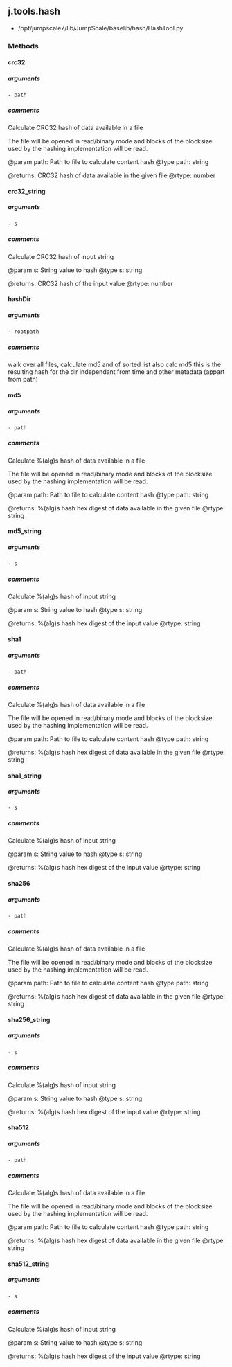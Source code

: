 ## j.tools.hash

- /opt/jumpscale7/lib/JumpScale/baselib/hash/HashTool.py

### Methods

#### crc32 
##### arguments

    - path

##### comments

Calculate CRC32 hash of data available in a file

The file will be opened in read/binary mode and blocks of the blocksize
used by the hashing implementation will be read.

@param path: Path to file to calculate content hash
@type path: string

@returns: CRC32 hash of data available in the given file
@rtype: number

#### crc32_string 
##### arguments

    - s

##### comments

Calculate CRC32 hash of input string

@param s: String value to hash
@type s: string

@returns: CRC32 hash of the input value
@rtype: number

#### hashDir 
##### arguments

    - rootpath

##### comments

walk over all files, calculate md5 and of sorted list also calc md5 this is the resulting hash for the dir independant from time and other metadata (appart from path)

#### md5 
##### arguments

    - path

##### comments

Calculate %(alg)s hash of data available in a file

The file will be opened in read/binary mode and blocks of the blocksize
used by the hashing implementation will be read.

@param path: Path to file to calculate content hash
@type path: string

@returns: %(alg)s hash hex digest of data available in the given file
@rtype: string

#### md5_string 
##### arguments

    - s

##### comments

Calculate %(alg)s hash of input string

@param s: String value to hash
@type s: string

@returns: %(alg)s hash hex digest of the input value
@rtype: string

#### sha1 
##### arguments

    - path

##### comments

Calculate %(alg)s hash of data available in a file

The file will be opened in read/binary mode and blocks of the blocksize
used by the hashing implementation will be read.

@param path: Path to file to calculate content hash
@type path: string

@returns: %(alg)s hash hex digest of data available in the given file
@rtype: string

#### sha1_string 
##### arguments

    - s

##### comments

Calculate %(alg)s hash of input string

@param s: String value to hash
@type s: string

@returns: %(alg)s hash hex digest of the input value
@rtype: string

#### sha256 
##### arguments

    - path

##### comments

Calculate %(alg)s hash of data available in a file

The file will be opened in read/binary mode and blocks of the blocksize
used by the hashing implementation will be read.

@param path: Path to file to calculate content hash
@type path: string

@returns: %(alg)s hash hex digest of data available in the given file
@rtype: string

#### sha256_string 
##### arguments

    - s

##### comments

Calculate %(alg)s hash of input string

@param s: String value to hash
@type s: string

@returns: %(alg)s hash hex digest of the input value
@rtype: string

#### sha512 
##### arguments

    - path

##### comments

Calculate %(alg)s hash of data available in a file

The file will be opened in read/binary mode and blocks of the blocksize
used by the hashing implementation will be read.

@param path: Path to file to calculate content hash
@type path: string

@returns: %(alg)s hash hex digest of data available in the given file
@rtype: string

#### sha512_string 
##### arguments

    - s

##### comments

Calculate %(alg)s hash of input string

@param s: String value to hash
@type s: string

@returns: %(alg)s hash hex digest of the input value
@rtype: string

